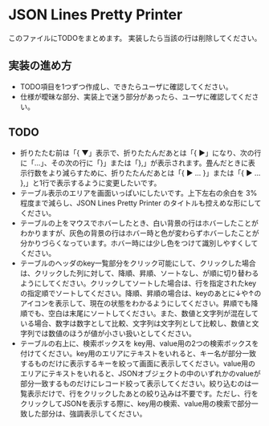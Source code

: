 # JSON Lines Pretty Printer

このファイルにTODOをまとめます。
実装したら当該の行は削除してください。

## 実装の進め方

- TODO項目を1つずつ作成し、できたらユーザに確認してください。
- 仕様が曖昧な部分、実装上で迷う部分があったら、ユーザに確認してください。

## TODO

- 折りたたむ前は「{ ▼」表示で、折りたたんだあとは「{ ▶」になり、次の行に「...」、その次の行に「}」または「},」が表示されます。畳んだときに表示行数をより減らすために、折りたたんだあとは「{ ▶ ... }」または「{ ▶ ... },」と1行で表示するように変更したいです。
- テーブル表示のエリアを画面いっぱいにしたいです。上下左右の余白を 3% 程度まで減らし、JSON Lines Pretty Printer のタイトルも控えめな形にしてください。
- テーブルの上をマウスでホバーしたとき、白い背景の行はホバーしたことがわかりますが、灰色の背景の行はホバー時と色が変わらずホバーしたことが分かりづらくなっています。ホバー時には少し色をつけて識別しやすくしてください。
- テーブルのヘッダのkey一覧部分をクリック可能にして、クリックした場合は、クリックした列に対して、降順、昇順、ソートなし、が順に切り替わるようにしてください。クリックしてソートした場合は、行を指定されたkeyの指定順でソートしてください。降順、昇順の場合は、keyのあとに↓や↑のアイコンを表示して、現在の状態をわかるようにしてください。昇順でも降順でも、空白は末尾にソートしてください。また、数値と文字列が混在している場合、数字は数字として比較、文字列は文字列として比較し、数値と文字列では数値のほうが値が小さい扱いとしてください。
- テーブルの右上に、検索ボックスを key用、value用の2つの検索ボックスを付けてください。key用のエリアにテキストをいれると、キー名が部分一致するものだけに表示するキーを絞って画面に表示してください。value用のエリアにテキストをいれると、JSONオブジェクトの中のいずれかのvalueが部分一致するものだけにレコード絞って表示してください。絞り込むのは一覧表示だけで、行をクリックしたあとの絞り込みは不要です。ただし、行をクリックしてJSONを表示する際に、key用の検索、value用の検索で部分一致した部分は、強調表示してください。

